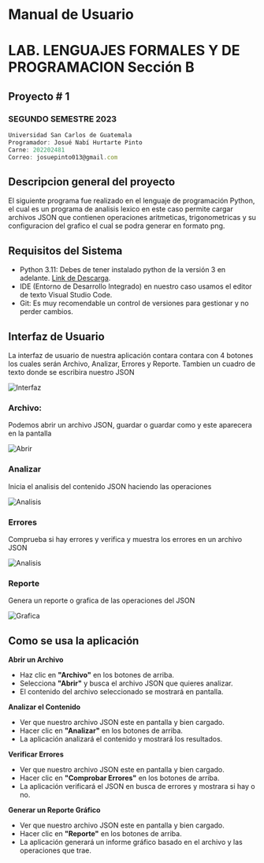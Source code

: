 # Manual de Usuario
# LAB. LENGUAJES FORMALES Y DE PROGRAMACION Sección B
## Proyecto # 1
### SEGUNDO SEMESTRE 2023
```js
Universidad San Carlos de Guatemala
Programador: Josué Nabí Hurtarte Pinto
Carne: 202202481
Correo: josuepinto013@gmail.com
```

## Descripcion general del proyecto
El siguiente programa fue realizado en el lenguaje de programación Python, el cual es un programa de analisis lexico en este caso permite cargar archivos JSON que contienen operaciones aritmeticas, trigonometricas y su configuracion del grafico el cual se podra generar en formato png.

## Requisitos del Sistema
* Python 3.11: Debes de tener instalado python de la versión 3 en adelante. [Link de Descarga](https://www.python.org/downloads/).
* IDE (Entorno de Desarrollo Integrado) en nuestro caso usamos el editor de texto Visual Studio Code.
* Git: Es muy recomendable un control de versiones para gestionar y no perder cambios.

## Interfaz de Usuario
La interfaz de usuario de nuestra aplicación contara contara con 4 botones los cuales serán Archivo, Analizar, Errores y Reporte. Tambien un cuadro de texto donde se escribira nuestro JSON

![Interfaz](https://i.ibb.co/ThfbZW9/Interfaz.png)

### Archivo: 
Podemos abrir un archivo JSON, guardar o guardar como y este aparecera en la pantalla

![Abrir](https://i.ibb.co/0QHGJnZ/Abrir-archivo.png)

### Analizar
Inicia el analisis del contenido JSON haciendo las operaciones

![Analisis](https://i.ibb.co/ftbq3sH/Analisis.png)

### Errores
Comprueba si hay errores y verifica y muestra los errores en un archivo JSON

![Analisis](https://i.ibb.co/Jzm1Wxh/Errores.png)

### Reporte
Genera un reporte o grafica de las operaciones del JSON 

![Grafica](https://i.ibb.co/Yyph1r9/Graficas-Operaciones.png)

## Como se usa la aplicación

**Abrir un Archivo**

*  Haz clic en **"Archivo"** en los botones de arriba.
*  Selecciona **"Abrir"** y busca el archivo JSON que quieres analizar.
*  El contenido del archivo seleccionado se mostrará en pantalla.

**Analizar el Contenido**
*  Ver que nuestro archivo JSON este en pantalla y bien cargado.
*  Hacer clic en **"Analizar"** en los botones de arriba.
*  La aplicación analizará el contenido y mostrará los resultados.

**Verificar Errores**
*  Ver que nuestro archivo JSON este en pantalla y bien cargado.
*  Hacer clic en **"Comprobar Errores"** en los botones de arriba.
*  La aplicación verificará el JSON en busca de errores y mostrara si hay o no.

**Generar un Reporte Gráfico**
*  Ver que nuestro archivo JSON este en pantalla y bien cargado.
*  Hacer clic en **"Reporte"** en los botones de arriba.
*  La aplicación generará un informe gráfico basado en el archivo y las operaciones que trae.


